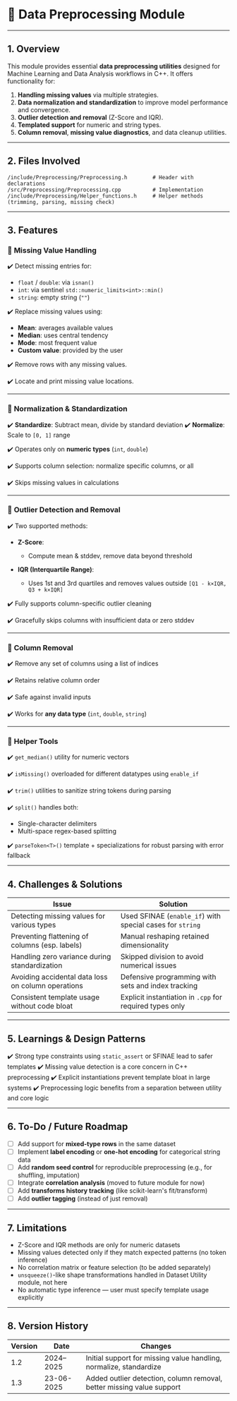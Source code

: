 # 🧹 **Data Preprocessing Module**

---

## **1. Overview**

This module provides essential **data preprocessing utilities** designed for Machine Learning and Data Analysis workflows in C++.
It offers functionality for:

1. **Handling missing values** via multiple strategies.
2. **Data normalization and standardization** to improve model performance and convergence.
3. **Outlier detection and removal** (Z-Score and IQR).
4. **Templated support** for numeric and string types.
5. **Column removal**, **missing value diagnostics**, and data cleanup utilities.

---

## **2. Files Involved**

```
/include/Preprocessing/Preprocessing.h        # Header with declarations
/src/Preprocessing/Preprocessing.cpp          # Implementation
/include/Preprocessing/Helper_functions.h     # Helper methods (trimming, parsing, missing check)
```

---

## **3. Features**

### 🔹 **Missing Value Handling**

✔️ Detect missing entries for:

* `float` / `double`: via `isnan()`
* `int`: via sentinel `std::numeric_limits<int>::min()`
* `string`: empty string (`""`)

✔️ Replace missing values using:

* **Mean**: averages available values
* **Median**: uses central tendency
* **Mode**: most frequent value
* **Custom value**: provided by the user

✔️ Remove rows with any missing values.

✔️ Locate and print missing value locations.

---

### 🔹 **Normalization & Standardization**

✔️ **Standardize**: Subtract mean, divide by standard deviation
✔️ **Normalize**: Scale to `[0, 1]` range

✔️ Operates only on **numeric types** (`int`, `double`)

✔️ Supports column selection: normalize specific columns, or all

✔️ Skips missing values in calculations

---

### 🔹 **Outlier Detection and Removal**

✔️ Two supported methods:

* **Z-Score**:

  * Compute mean & stddev, remove data beyond threshold
* **IQR (Interquartile Range)**:

  * Uses 1st and 3rd quartiles and removes values outside `[Q1 - k×IQR, Q3 + k×IQR]`

✔️ Fully supports column-specific outlier cleaning

✔️ Gracefully skips columns with insufficient data or zero stddev

---

### 🔹 **Column Removal**

✔️ Remove any set of columns using a list of indices

✔️ Retains relative column order

✔️ Safe against invalid inputs

✔️ Works for **any data type** (`int`, `double`, `string`)

---

### 🔹 **Helper Tools**

✔️ `get_median()` utility for numeric vectors

✔️ `isMissing()` overloaded for different datatypes using `enable_if`

✔️ `trim()` utilities to sanitize string tokens during parsing

✔️ `split()` handles both:

* Single-character delimiters
* Multi-space regex-based splitting

✔️ `parseToken<T>()` template + specializations for robust parsing with error fallback

---

## **4. Challenges & Solutions**

| Issue                                              | Solution                                                  |
| -------------------------------------------------- | --------------------------------------------------------- |
| Detecting missing values for various types         | Used SFINAE (`enable_if`) with special cases for `string` |
| Preventing flattening of columns (esp. labels)     | Manual reshaping retained dimensionality                  |
| Handling zero variance during standardization      | Skipped division to avoid numerical issues                |
| Avoiding accidental data loss on column operations | Defensive programming with sets and index tracking        |
| Consistent template usage without code bloat       | Explicit instantiation in `.cpp` for required types only  |

---

## **5. Learnings & Design Patterns**

✔️ Strong type constraints using `static_assert` or SFINAE lead to safer templates
✔️ Missing value detection is a core concern in C++ preprocessing
✔️ Explicit instantiations prevent template bloat in large systems
✔️ Preprocessing logic benefits from a separation between utility and core logic

---

## **6. To-Do / Future Roadmap**

* [ ] Add support for **mixed-type rows** in the same dataset
* [ ] Implement **label encoding** or **one-hot encoding** for categorical string data
* [ ] Add **random seed control** for reproducible preprocessing (e.g., for shuffling, imputation)
* [ ] Integrate **correlation analysis** (moved to future module for now)
* [ ] Add **transforms history tracking** (like scikit-learn's fit/transform)
* [ ] Add **outlier tagging** (instead of just removal)

---

## **7. Limitations**

* Z-Score and IQR methods are only for numeric datasets
* Missing values detected only if they match expected patterns (no token inference)
* No correlation matrix or feature selection (to be added separately)
* `unsqueeze()`-like shape transformations handled in Dataset Utility module, not here
* No automatic type inference — user must specify template usage explicitly

---

## **8. Version History**

| Version | Date       | Changes                                                               |
| ------- | ---------- | --------------------------------------------------------------------- |
| 1.2     | 2024–2025  | Initial support for missing value handling, normalize, standardize    |
| 1.3     | 23-06-2025 | Added outlier detection, column removal, better missing value support |
